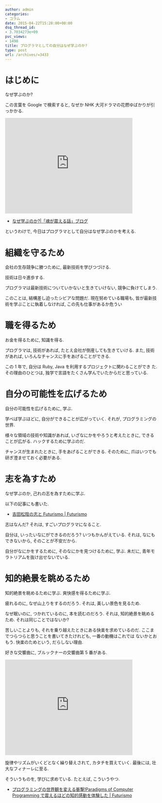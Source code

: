 ```yaml
---
author: admin
categories:
- コラム
date: 2015-04-22T15:28:00+00:00
dsq_thread_id:
- 3.7034273e+09
pvc_views:
- 1498
title: プログラマとしての自分はなぜ学ぶのか?
type: post
url: /archives/=3433
---
```


はじめに
========

なぜ学ぶのか?

この言葉を Google で検索すると, なぜか NHK
大河ドラマの花燃ゆばかりが引っかかる.

<iframe width="420" height="315" src="https://www.youtube.com/embed/-_gMMTKyfY0?rel=0" frameborder="0" allowfullscreen></iframe>

-   [なぜ学ぶのか?|「魂が震える話」ブログ](https://ameblo.jp/and-kei/entry-11974801504.html)

というわけで, 今日はプログラマとして自分はなぜ学ぶのかを考える.

組織を守るため
==============

会社の生存競争に勝つために, 最新技術を学びつづける.

技術は日々進歩する.

プログラマは最新技術についていかないと生きていけない,
競争に負けてしまう.

このことは, 結構差し迫ったシビアな問題だ. 現在努めている職場も,
皆が最新技術を学ぶことに執着しなければ, この先も仕事があるか危うい

職を得るため
============

お金を得るために, 知識を得る.

プログラマは, 技術があれば, たとえ会社が倒産しても生きていける. また,
技術があれば, いろんなチャンスに手をあげることができる.

この 1 年で, 自分は Ruby, Java を利用するプロジェクトに関わることができ
た.その理由のひとつは, 独学で言語をたくさん学んでいたからだと思っている.

自分の可能性を広げるため
========================

自分の可能性を広げるために, 学ぶ.

学べば学ぶほどに, 自分ができることが広がっていく. それが,
プログラミングの世界.

様々な領域の技術や知識があれば, いざなにかをやろうと考えたときに,
できることが広がる. ハックするために学ぶのだ.

チャンスが生まれたときに, 手をあげることができる. そのために,
爪はいつでも研ぎ澄ませておく必要がある.

志を為すため
============

なぜ学ぶのか, 己れの志を為すために学ぶ.

以下の記事にも書いた.

-   [吉田松陰の志と Futurismo |
    Futurismo](https://futurismo.biz/archives/3030)

志はなんだ? それは, すごいプログラマになること.

自分は, いったいなにができるのだろう? いつもかんがえている. それは,
なにもできないから, そのことが不安だから.

自分がなにかをするために, そのなにかを見つけるために, 学ぶ. 未だに,
青年モラトリアムを抜け出せないでいる.

知的絶景を眺めるため
====================

知的絶景を眺めるために学ぶ. 爽快感を得るために学ぶ.

疲れるのに, なぜ山上りをするのだろう. それは, 美しい景色を見るため.

なぜ眠いのに, つかれているのに, 本を読むのだろう. それは,
知的絶景を眺めるため. それは同じことではないか?

苦しいことよりも, それを乗り越えたときにある快楽を求めているのだ.
ここまでつらつらと思うことを書いてきたけれども, 一番の動機はこれでは
ないかとおもう. 快楽のためという, だらしない理由.

好きな交響曲に, ブルックナーの交響曲第 5 番がある.

<iframe width="420" height="315" src="https://www.youtube.com/embed/QW8UCqR1l3c?rel=0" frameborder="0" allowfullscreen></iframe>

旋律やリズムがいくどとなく繰り替えされて, カタチを買えていく. 最後には,
壮大なフィナーレに至る.

そういうものを, 学びに求めている. たとえば, こういうやつ.

-   [プログラミングの世界観を変える衝撃!Paradigms of Computer
    Programming で震えるほどの知的感動を体験した |
    Futurismo](https://futurismo.biz/archives/2427)
